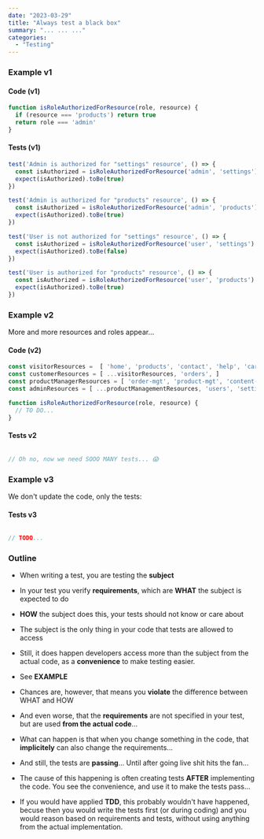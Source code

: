 ```yaml
---
date: "2023-03-29"
title: "Always test a black box"
summary: "... ... ..."
categories:
  - "Testing"
---
```


### Example v1

#### Code (v1)

```js
function isRoleAuthorizedForResource(role, resource) {
  if (resource === 'products') return true
  return role === 'admin'
}
```

#### Tests (v1)

```js
test('Admin is authorized for "settings" resource', () => {
  const isAuthorized = isRoleAuthorizedForResource('admin', 'settings')
  expect(isAuthorized).toBe(true)
})

test('Admin is authorized for "products" resource', () => {
  const isAuthorized = isRoleAuthorizedForResource('admin', 'products')
  expect(isAuthorized).toBe(true)
})

test('User is not authorized for "settings" resource', () => {
  const isAuthorized = isRoleAuthorizedForResource('user', 'settings')
  expect(isAuthorized).toBe(false)
})

test('User is authorized for "products" resource', () => {
  const isAuthorized = isRoleAuthorizedForResource('user', 'products')
  expect(isAuthorized).toBe(true)
})
```

### Example v2

More and more resources and roles appear...

#### Code (v2)

```js
const visitorResources =  [ 'home', 'products', 'contact', 'help', 'cart', ]
const customerResources = [ ...visitorResources, 'orders', ]
const productManagerResources = [ 'order-mgt', 'product-mgt', 'content-mgt', ] 
const adminResources = [ ...productManagementResources, 'users', 'settings', 'analytics', ]

function isRoleAuthorizedForResource(role, resource) {
  // TO DO...
}
```

#### Tests v2

```js

// Oh no, now we need SOOO MANY tests... 😱

```

### Example v3

We don't update the code, only the tests:


#### Tests v3

```js

// TODO...

```

### Outline

- When writing a test, you are testing the **subject**

- In your test you verify **requirements**, which are **WHAT** the subject is expected to do

- **HOW** the subject does this, your tests should not know or care about

- The subject is the only thing in your code that tests are allowed to access

- Still, it does happen developers access more than the subject from the actual code, as a **convenience** to make testing easier.

- See **EXAMPLE**

- Chances are, however, that means you **violate** the difference between WHAT and HOW

- And even worse, that the **requirements** are not specified in your test, but are used **from the actual code**...

- What can happen is that when you change something in the code, that **implicitely** can also change the requirements...

- And still, the tests are **passing**... Until after going live shit hits the fan...

- The cause of this happening is often creating tests **AFTER** implementing the code. You see the convenience, and use it to make the tests pass...

- If you would have applied **TDD**, this probably wouldn't have happened, becuse then you would write the tests first (or during coding) and you would reason based on requirements and tests, without using anything from the actual implementation.